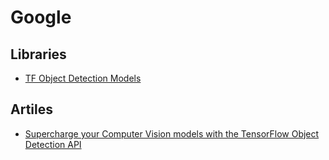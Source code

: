 # Google #

## Libraries ##
 - [TF Object Detection Models](https://github.com/tensorflow/models/tree/master/object_detection)
 
## Artiles ##
 - [Supercharge your Computer Vision models with the TensorFlow Object Detection API](https://research.googleblog.com/2017/06/supercharge-your-computer-vision-models.html) 
